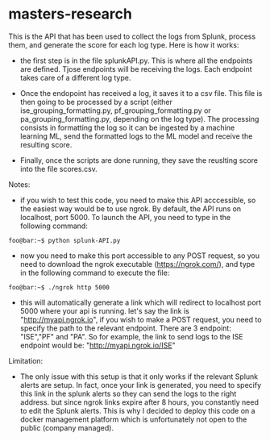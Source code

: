 # masters-research

This is the API that has been used to collect the logs from Splunk, process them, and generate the score for each log type. 
Here is how it works: 

- the first step is in the file splunkAPI.py. This is where all the endpoints are defined. Tjose endpoints will be receiving the logs. Each endpoint takes care of a different log type.

- Once the endopoint has received a log, it saves it to a csv file. This file is then going to be processed by a script (either ise_grouping_formatting.py, pf_grouping_formatting.py or pa_grouping_formatting.py, depending on the log type). The processing consists in formatting the log so it can be ingested by a machine learning ML, send the formatted logs to the ML model and receive the resulting score.

- Finally, once the scripts are done running, they save the reuslting score into the file scores.csv.

Notes: 
- if you wish to test this code, you need to make this API acccessible, so the easiest way would be to use ngrok. By default, the API runs on localhost, port 5000. To launch the API, you need to type in the following command:
```console
foo@bar:~$ python splunk-API.py
```
- now you need to make this port accessible to any POST request, so you need to download the ngrok executable (https://ngrok.com/), and type in the following command to execute the file: 
```console
foo@bar:~$ ./ngrok http 5000
```

- this will automatically generate a link which will redirect to localhost port 5000 where your api is running.
let's say the link is "http://myapi.ngrok.io", if you wish to make a POST request, you need to specify the path to the relevant endpoint. There are 3 endpoint: "ISE","PF" and "PA". So for example, the link to send logs to the ISE endpoint would be: "http://myapi.ngrok.io/ISE"

Limitation: 
- The only issue with this setup is that it only works if the relevant Splunk alerts are setup. In fact, once your link is generated, you need to specify this link in the splunk alerts so they can send the logs to the right address. but since ngrok links expire after 8 hours, you constantly need to edit the Splunk alerts. This is why I decided to deploy this code on a docker management platform which is unfortunately not open to the public (company managed).  
